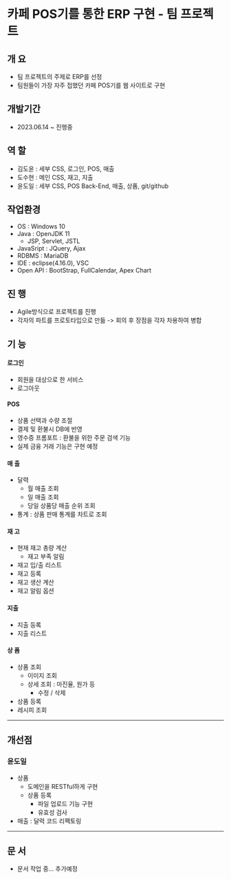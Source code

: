 # 카페 POS기를 통한 ERP 구현 - 팀 프로젝트

## 개 요
- 팀 프로젝트의 주제로 ERP를 선정
- 팀원들이 가장 자주 접했던 카페 POS기를 웹 사이트로 구현

## 개발기간
- 2023.06.14 ~ 진행중

## 역 할
- 김도윤 : 세부 CSS, 로그인, POS, 매출
- 도수현 : 메인 CSS, 재고, 지출
- 윤도일 : 세부 CSS, POS Back-End, 매출, 상품, git/github 

## 작업환경
- OS : Windows 10
- Java : OpenJDK 11
  - JSP, Servlet, JSTL
- JavaSript : JQuery, Ajax
- RDBMS : MariaDB
- IDE : eclipse(4.16.0), VSC
- Open API : BootStrap, FullCalendar, Apex Chart

## 진 행
- Agile방식으로 프로젝트를 진행
- 각자의 파트를 프로토타입으로 만듦 -> 회의 후 장점을 각자 차용하여 병합

## 기 능
#### 로그인
- 회원을 대상으로 한 서비스
- 로그아웃

#### POS
- 상품 선택과 수량 조절
- 결제 및 환불시 DB에 반영
- 영수증 프롬포트 : 환불을 위한 주문 검색 기능
- 실제 금융 거래 기능은 구현 예정

#### 매 출
- 달력
  - 월 매출 조회
  - 일 매출 조회
  - 당일 상품당 매출 순위 조회
- 통계 : 상품 판매 통계를 차트로 조회
  
#### 재 고
- 현재 재고 총량 계산
  - 재고 부족 알림
- 재고 입/출 리스트
- 재고 등록
- 재고 생산 계산
- 재고 알림 옵션

#### 지출
- 지출 등록
- 지출 리스트

#### 상 품
- 상품 조회
  - 이미지 조회
  - 상세 조회 : 마진율, 원가 등
    - 수정 / 삭제
- 상품 등록
- 레시피 조회

---
## 개선점
### 윤도일
- 상품
  - 도메인을 RESTful하게 구현
  - 상품 등록
    - 파일 업로드 기능 구현
    - 유효성 검사
- 매출 : 달력 코드 리펙토링
  
---
## 문 서
- 문서 작업 중... 추가예정
